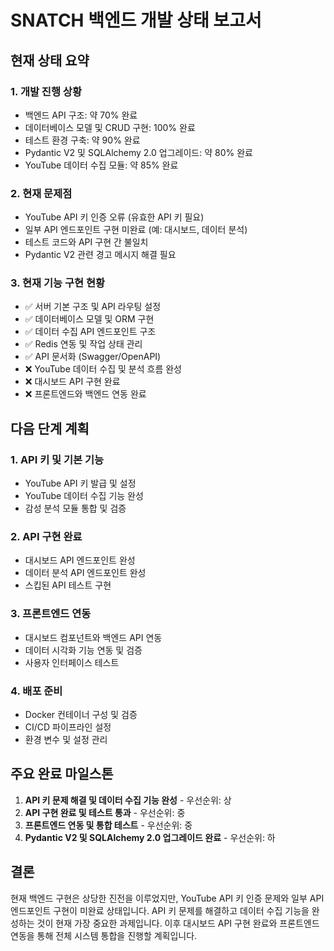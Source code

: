 # SNATCH 백엔드 개발 상태 보고서

## 현재 상태 요약

### 1. 개발 진행 상황
- 백엔드 API 구조: 약 70% 완료
- 데이터베이스 모델 및 CRUD 구현: 100% 완료
- 테스트 환경 구축: 약 90% 완료
- Pydantic V2 및 SQLAlchemy 2.0 업그레이드: 약 80% 완료
- YouTube 데이터 수집 모듈: 약 85% 완료

### 2. 현재 문제점
- YouTube API 키 인증 오류 (유효한 API 키 필요)
- 일부 API 엔드포인트 구현 미완료 (예: 대시보드, 데이터 분석)
- 테스트 코드와 API 구현 간 불일치
- Pydantic V2 관련 경고 메시지 해결 필요

### 3. 현재 기능 구현 현황
- ✅ 서버 기본 구조 및 API 라우팅 설정
- ✅ 데이터베이스 모델 및 ORM 구현
- ✅ 데이터 수집 API 엔드포인트 구조
- ✅ Redis 연동 및 작업 상태 관리
- ✅ API 문서화 (Swagger/OpenAPI)
- ❌ YouTube 데이터 수집 및 분석 흐름 완성
- ❌ 대시보드 API 구현 완료
- ❌ 프론트엔드와 백엔드 연동 완료

## 다음 단계 계획

### 1. API 키 및 기본 기능
- YouTube API 키 발급 및 설정
- YouTube 데이터 수집 기능 완성
- 감성 분석 모듈 통합 및 검증

### 2. API 구현 완료
- 대시보드 API 엔드포인트 완성
- 데이터 분석 API 엔드포인트 완성
- 스킵된 API 테스트 구현

### 3. 프론트엔드 연동
- 대시보드 컴포넌트와 백엔드 API 연동
- 데이터 시각화 기능 연동 및 검증
- 사용자 인터페이스 테스트

### 4. 배포 준비
- Docker 컨테이너 구성 및 검증
- CI/CD 파이프라인 설정
- 환경 변수 및 설정 관리

## 주요 완료 마일스톤

1. **API 키 문제 해결 및 데이터 수집 기능 완성** - 우선순위: 상
2. **API 구현 완료 및 테스트 통과** - 우선순위: 중
3. **프론트엔드 연동 및 통합 테스트** - 우선순위: 중
4. **Pydantic V2 및 SQLAlchemy 2.0 업그레이드 완료** - 우선순위: 하

## 결론

현재 백엔드 구현은 상당한 진전을 이루었지만, YouTube API 키 인증 문제와 일부 API 엔드포인트 구현이 미완료 상태입니다. API 키 문제를 해결하고 데이터 수집 기능을 완성하는 것이 현재 가장 중요한 과제입니다. 이후 대시보드 API 구현 완료와 프론트엔드 연동을 통해 전체 시스템 통합을 진행할 계획입니다. 